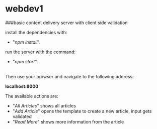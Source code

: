 # webdev1

###basic content delivery server with client side validation

install the dependencies with: <br>
 
* "*npm install*". 

run the server with the command: <br>
 
* "*npm start*". 

<br>Then use your browser and navigate to the following address: 

**localhost:8000**

The available actions are:
* "*All Articles*" shows all articles
* "*Add Article*" opens the template to create a new article, input gets validated
* "*Read More*" shows more information from the article

